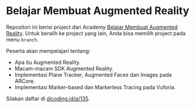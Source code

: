 # Belajar Membuat Augmented Reality
Repositori ini berisi project dari Academy [Belajar Membuat Augmented Reality][bmar]. Untuk beralih ke project yang lain, Anda bisa memilih project pada menu `branch`.

Peserta akan mempelajari tentang:
- Apa itu Augmented Reality.
- Macam-macam SDK Augmented Reality.
- Implementasi Plane Tracker, Augmented Faces dan Images pada ARCore.
- Implementasi Marker-based dan Markerless Tracing pada Vuforia.

Silakan daftar di [dicoding.id/a/135][bmar].

[bmar]: https://www.dicoding.com/academies/135/
